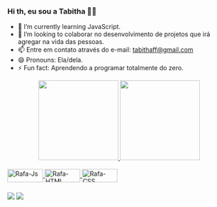 ### Hi th, eu sou a Tabitha 🙋‍♀️

- 🌱 I’m currently learning  JavaScript.
- 👯 I’m looking to  colaborar no  desenvolvimento de projetos que irá agregar na vida das pessoas.
- 📫 Entre em contato através do e-mail: tabithaff@gmail.com
- 😄 Pronouns: Ela/dela.
- ⚡ Fun fact:  Aprendendo  a programar totalmente do zero.

<div align="center">
  <a href="https://github.com/Tabitha-Silva98">
  <img height="180em"src="https://github-readme-stats.vercel.app/api?username=TabithaSilva&show_icons=true&theme=dracula&include_all_commits=true&count_private=true"/>
  <img height="180em"src="https://github-readme-stats.vercel.app/api/top-langs/?username=TabithaSilva&layout=compact&langs_count=7&theme=dracula"/>
</div>
  
  <div style="display: inline_block"><br>
  <img align="center" alt="Rafa-Js" height="30" width="80" src="https://img.shields.io/badge/JavaScript-323330?style=for-the-badge&logo=javascript&logoColor=F7DF1E">
  <img align="center" alt="Rafa-HTML" height="30" width="80" src="https://img.shields.io/badge/HTML5-E34F26?style=for-the-badge&logo=html5&logoColor=white">
  <img align="center" alt="Rafa-CSS" height="30" width="80" src="https://img.shields.io/badge/CSS-239120?&style=for-the-badge&logo=css3&logoColor=white">
</div>
  
  ###
  
  <div>
  <a href = "mailto:tabithaff@gmail.com"><img src="https://img.shields.io/badge/-Gmail-%23333?style=for-the-badge&logo=gmail&logoColor=white" destino ="_blank"></a>
  <a href="https://www.linkedin.com/in/tabitha-silva-47b15714a/" target="_blank"><img src="https://img.shields.io/badge/LinkedIn-0077B5?style=for-the-badge&logo=linkedin&logoColor=white"></a>
 </div>

